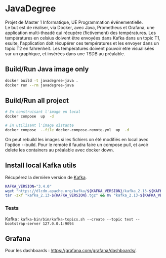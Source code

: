 # JavaDegree

Projet de Master 1 Informatique, UE Programmation événementielle.  
Le but est de réaliser, via Docker, avec Java, Prometheus et Grafana, une application multi-theadé qui récupère (fictivement) des températures. Les températures en celsius doivent être envoyées dans Kafka dans un topic T1, esuite, l'application doit récupérer ces températures et les envoyer dans un topic T2 en fahrenheit. Les températures doivent pouvoir etre visualisées sur un graphique, et insérées dans une TSDB au préalable.

## Build/Run Java image only

```bash
docker build -t javadegree-java .
docker run --rm javadegree-java
```

## Build/Run all project

```bash
# En construisant l'image en local
docker compose  up  -d

# En utilisant l'image distante
docker compose  --file docker-compose-remote.yml  up  -d
```

On peut rebuild les images si les fichiers on été modifiés en local avec l'option --build. Pour le remote il faudra faire un compose pull, et avoir delete les containers au préalable avec docker down.

## Install local Kafka utils

Récupérez la dernière version de [Kafka](https://dlcdn.apache.org/kafka/).

```bash
KAFKA_VERSION="3.4.0"
wget "https://dlcdn.apache.org/kafka/${KAFKA_VERSION}/kafka_2.13-${KAFKA_VERSION}.tgz"
tar -zxf "kafka_2.13-${KAFKA_VERSION}.tgz" && mv "kafka_2.13-${KAFKA_VERSION}" "kafka-bin" && rm -rf "kafka_2.13-${KAFKA_VERSION}.tgz"
```

### Tests

Kafka : `kafka-bin/bin/kafka-topics.sh --create --topic test --bootstrap-server 127.0.0.1:9094`

## Grafana

Pour les dashboards : <https://grafana.com/grafana/dashboards/>.
